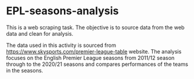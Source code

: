 # EPL-seasons-analysis
This is a web scraping task. The objective is to source data from the web data and clean for analysis. 

The data used in this activity is sourced from https://www.skysports.com/premier-league-table website. The analysis focuses on the English Premier League seasons from 2011/12 season through to the 2020/21 seasons and compares performances of the teams in the seasons.
